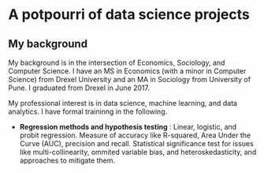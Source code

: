 # A potpourri of data science projects

## My background

My background is in the intersection of Economics, Sociology, and Computer Science. I have an MS in Economics (with a minor in Computer Science) from Drexel University and an MA in Sociology from University of Pune. I graduated from Drexel in June 2017. 

My professional interest is in data science, machine learning, and data analytics. I have formal traininng in the following.

* **Regression methods and hypothesis testing** : Linear, logistic, and probit regression. Measure of accuracy like R-squared, Area Under the Curve (AUC), precision and recall. Statistical significance test for issues like multi-collinearity, ommited variable bias, and heteroskedasticity, and approaches to mitigate them.

